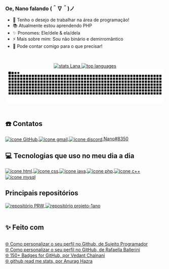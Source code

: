 <!-- Código feito por Lana Ihara (aka Nano) -->
<!-- GitHub: https://github.com/LanaIhara -->

<!-- Contêm códigos em Markdown (por isto, o arquivo é .md) e HTML -->

<!-- INTRODUÇÃO -->
### Oe, Nano falando (＾∇＾)ノ <!-- ### significa "título 3", ou em HTML, o famoso <h3></h3> -->
<!-- Lista desordenada em Markdown -->
- 💼 Tenho o desejo de trabalhar na área de programação!
- 📚 Atualmente estou aprendendo PHP
- ✨ Pronomes: Ele/dele & ela/dela
- ⚡ Mais sobre mim: Sou não binário e demirromântico
- 💬 Pode contar comigo para o que precisar!

<br> <!-- quebra de linha -->

<div align="center"> <!-- <div></div> é um container no qual é usado para agrupar elementos juntos para aplicar o CSS ou, nesse caso, para deixar dois elementos lado a lado -->
    <a href="https://github-readme-stats.vercel.app/api?username=LanaIhara&show_icons=true&count_private=true&locale=pt-BR&theme=maroongold">
    <!-- <a href=""></a> consegue tornar o conteúdo dentro dele clicável, podendo redirecionar o visitante a um outro link ou uma outra página do próprio site, como é o caso do HTML nas páginas de internet -->
        <img alt="stats Lana" height="200" width="400" src="https://github-readme-stats.vercel.app/api?username=LanaIhara&show_icons=true&count_private=true&locale=pt-BR&theme=maroongold"/> <!-- STATUS DO GITHUB --> <!-- img é o código HTML para inserir imagem; alt="" significa que, caso não apareça a imagem, por algum erro ou qualquer motivo, mostrará o texto indicado no alt="" -->
    </a>
    <a href="https://github-readme-stats.vercel.app/api/top-langs/?username=LanaIhara&layout=compact&locale=pt-BR&count_private=true&theme=gruvbox_light">
        <img alt="top languages" height="200" width="400" src="https://github-readme-stats.vercel.app/api/top-langs/?username=LanaIhara&layout=compact&locale=pt-BR&count_private=true&theme=gruvbox_light"/> <!-- LINGUAGENS MAIS USADAS PELO USUÁRIO -->
    </a>
</div>

<div align="center"> <!-- align="center" direciona o container para alinhar seus elementos ao centro -->
    <!-- COBRINHA DO COMMIT -->
    <img alt="Cobrinha do commit" src="https://github.com/LanaIhara/LanaIhara/blob/output/github-contribution-grid-snake.svg"/> 
</div>

<br>

<!-- CONTATOS -->
## ☎️ Contatos <!-- ## é "título 2", ou <h2></h2> em HTML -->

<div style="display: inline-block"> <!-- style="display: inline-block" faz com que a <div></div> se estilize (pois é usado um elemento de CSS), inserindo uma linha para dividir o conteúdo acima do <div></div> do que está dentro e depois deste <div></div> -->
    <a href="https://github.com/LanaIhara"> <!-- ÍCONE GITHUB -->
        <img align="center" alt="ícone GitHub" src="https://img.shields.io/badge/GitHub-100000?style=for-the-badge&logo=github&logoColor=white"/>
    </a> 
    <a href="mailto:akemiihara1234@gmail.com"> <!-- ÍCONE GMAIL-->
        <img align="center" alt="ícone gmail" src="https://img.shields.io/badge/Gmail-D14836?style=for-the-badge&logo=gmail&logoColor=white"/>
    </a> 
    <a href="https://discord.com/"> <!-- ÍCONE DISCORD -->
        <img align="center" alt="ícone discord" src="https://img.shields.io/badge/Discord-7289DA?style=for-the-badge&logo=discord&logoColor=white"/> Nano#8350
    </a> 
</div>

<br>

<!-- TECNOLOGIAS QUE USO NO MEU DIA A DIA -->
## 💻 Tecnologias que uso no meu dia a dia

<div style="display: inline-block"> <!-- ÍCONES -->
    <a href="https://www.w3schools.com/html/"> <!-- HTML -->
        <img align="center" alt="ícone html" src="https://img.shields.io/badge/HTML-239120?style=for-the-badge&logo=html5&logoColor=white"/>
    </a> 
    <a href="https://www.w3schools.com/css/"> <!-- CSS -->
        <img align="center" alt="ícone css" src="https://img.shields.io/badge/CSS-239120?&style=for-the-badge&logo=css3&logoColor=white"/> 
    </a>
    <a href="https://www.w3schools.com/java/"> <!-- JAVA --> 
        <img align="center" alt="ícone java" src="https://img.shields.io/badge/Java-ED8B00?style=for-the-badge&logo=java&logoColor=white"/> 
    </a>
    <a href="https://www.w3schools.com/php/"> <!-- PHP --> 
        <img align="center" alt="ícone php" src="https://img.shields.io/badge/PHP-777BB4?style=for-the-badge&logo=php&logoColor=white"/> 
    </a>
    <a href="https://www.w3schools.com/CPP/default.asp"> <!-- C++ -->
        <img align="center" alt="ícone c++" src="https://img.shields.io/badge/C%2B%2B-00599C?style=for-the-badge&logo=c%2B%2B&logoColor=white"/> 
    </a>
    <a href="https://www.w3schools.com/mysql/"> <!-- MYSQL -->
        <img align="center" alt="ícone mysql" src="https://img.shields.io/badge/MySQL-00000F?style=for-the-badge&logo=mysql&logoColor=white"/> 
    </a>
</div> <br>

<!-- PRINCIPAIS REPOSITÓRIOS -->
## Principais repositórios
<!-- Card de repositório decorada -->
<div>
    <a href="https://github.com/LanaIhara/PRW"> <!-- PRW -->
        <img align="center" alt="repositório PRW" height="135" src="https://github-readme-stats.vercel.app/api/pin/?username=LanaIhara&repo=PRW&theme=yeblu"/>
    </a>
    <a href="https://github.com/LanaIhara/projeto-1ano"> <!-- Projeto do 1º ano -->
        <img align="center" alt="repositório projeto-1ano" height="135" src="https://github-readme-stats.vercel.app/api/pin/?username=LanaIhara&repo=projeto-1ano&theme=yeblu"/>
    </a>
</div> <br>

<!-- REFERÊNCIAS DOS SITES/VÍDEOS -->
## ✨ Feito com
<!-- Lista por definição em HTML -->
<dl style="display: inline-block">
    <dt> <!-- Vídeo que mostra os passos básicos: style: inline-block, da introdução, tecnologias do dia e algumas ideias para deixar organizado seu README.md -->
        <a href="https://youtu.be/cRoBt6AZgjc">🌐 Como personalizar o seu perfil no Github, de Sujeito Programador</a>
    </dt>
    <dt> <!-- Vídeo com algumas ideias a mais, como fazer a cobrinha do commit, gif de decoração e muito mais -->
        <a href="https://youtu.be/TsaLQAetPLU">🌐 Como personalizar o seu perfil no GitHub, de Rafaella Ballerini</a>
    </dt>
    <dt> <!-- Site com os links de ícones para o GitHub, utilizado em "Contatos" e "Tecnologia que uso no meu dia a dia" -->
        <a href="https://dev.to/envoy_/150-badges-for-github-pnk">🌐 150+ Badges for GitHub, por Vedant Chainani</a>
    </dt>
    <dt> <!-- Site de como inserir e editar alguns parâmetros dos Status do GitHub e das Linguagens mais utilizadas-->
        <a href="https://github.com/anuraghazra/github-readme-stats/blob/master/docs/readme_pt-BR.md">🌐 github read me stats, por Anurag Hazra</a>
    </dt>
</dl>
